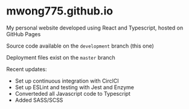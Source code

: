 # mwong775.github.io
My personal website developed using React and Typescript, hosted on GitHub Pages

Source code available on the `development` branch (this one)

Deployment files exist on the `master` branch

Recent updates:
* Set up continuous integration with CirclCI
* Set up ESLint and testing with Jest and Enzyme
* Converteded all Javascript code to Typescript
* Added SASS/SCSS
